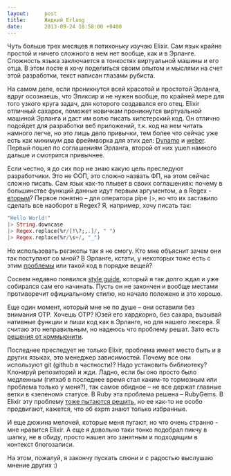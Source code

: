 ```yaml
---
layout:     post
title:      Жидкий Erlang
date:       2013-09-24 18:58:00 +0400
---
```


Чуть больше трех месяцев я потихоньку изучаю Elixir. Сам язык крайне простой и ничего сложного в нем нет вообще, как и в Эрланге. Сложность языка заключается в тонкостях виртуальной машины и его отца. В этом посте я хочу поделиться своим опытом и мыслями на счет этой разработки, текст написан глазами рубиста.

На самом деле, если проникнутся всей красотой и простотой Эрланга, вдруг осознаешь, что Эликсир и не нужен вообще, по крайней мере для того узкого круга задач, для которого создавался его отец. Elixir отличный сахарок, поможет новичкам проникнутся виртуальной машиной Эрланга и даст им волю писать хипстерский код. Он отлично подойдет для разработки веб приложений, т.к. код на нем читать намного легче, но это лишь дело привычки, тем более что сейчас уже есть как минимум два фреймворка для этих дел: [Dynamo](https://github.com/elixir-lang/dynamo) и [weber](https://github.com/0xAX/weber). Первый пошел по соглашениям Эрланга, второй от них ушел намного дальше и смотрится привычнее.

Если честно, я до сих пор не знаю какую цель преследуют разработчики. Это не ООП, это сложно назвать ФП, на этом сейчас сложно писать. Сам язык как-то плывет в своих соглашениях: почему в большинстве функций данные идут первым аргументом, а в Regex - [вторым](https://github.com/elixir-lang/elixir/blob/master/lib/elixir/lib/regex.ex#L327)? Первое понятно – для оператора pipe `|>`, но что их заставило сделать все наоборот в Regex? Я, например, хочу писать так:

```elixir
"Hello World!"
|> String.downcase
|> Regex.replace(%r/[!\?;,.]/, " ")
|> Regex.replace(%r/\s+/, "_")
```

Но использовать регэкспы так я не смогу. Кто мне объяснит зачем они так поступают со мной? В Эрланге, кстати, у некоторых тоже есть с этим [проблемы](https://github.com/extend/ex_cssmin/blob/master/src/ex_cssmin.erl) или такой код в порядке вещей?

Сосвем недавно появился [style guide](https://github.com/drumsrgr8forn8/elixir_style_guide), который я так долго ждал и уже собирался сам его начинать. Пусть он не закончен и вообще местами противоречит официальному стилю, но начало положено и это хорошо.

Еще один момент, который мне не по душе – они оставили без внимания OTP. Хочешь OTP? Юзей его хардкорно, без сахара, вызывай нативные функции и пиши код как в Эрланге, но для нашего лексера. Я считаю это неправильным, но надеюсь что проблему решат. Зато есть [решения от коммьюнити](https://github.com/pragdave/otp_dsl).

Последнее преследует не только Elixir, проблема имеет место быть и в других языках, это менеджер зависимостей. Почему все они используют git (github в частности)? Надо установить библиотеку? Клонируй репозиторий и жди. Ладно, если бы оно просто было медленным (гитхаб в последнее время стал каким-то тормозным или проблема только у меня?), так самое обидное – не все держат главные ветки в «зеленом» статусе. В Ruby эта проблема решена – RubyGems. В Elixir эту проблему [тоже пытаются решить](http://expm.co/), но ее как-то не особо продвигают, кажется, что об expm знают только избранные.

И еще дюжина мелочей, которые меня пугают, но что очень странно - мне нравится Elixir. А еще я довольно таки тонко подобрал пикчу в шапку, не в обиду, просто нашел это занятным и подходящим в контекст блогозаписи.

На этом, пожалуй, я закончу пускать слюни и с радостью выслушаю мнение других :)
